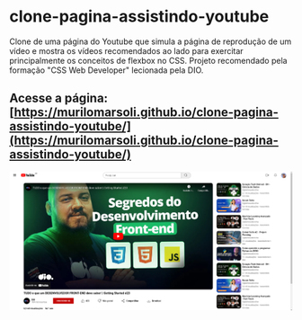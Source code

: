 # clone-pagina-assistindo-youtube

Clone de uma página do Youtube que simula a página de reprodução de um vídeo e mostra os vídeos recomendados ao lado para exercitar principalmente os conceitos de flexbox no CSS. Projeto recomendado pela formação "CSS Web Developer" lecionada pela DIO.

## Acesse a página: [https://murilomarsoli.github.io/clone-pagina-assistindo-youtube/](https://murilomarsoli.github.io/clone-pagina-assistindo-youtube/)

![Clone de uma página do Youtube](assets/images/imgGithub.png)